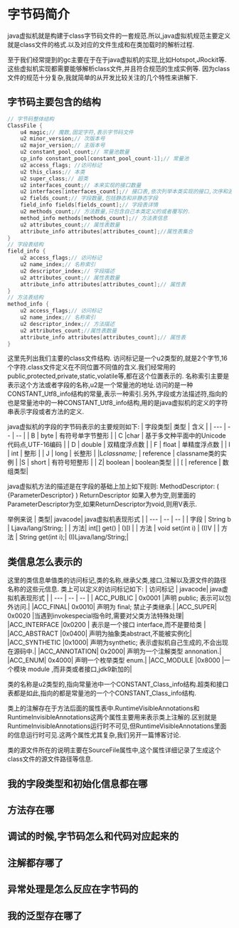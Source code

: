 # 字节码简介
java虚拟机就是构建于class字节码文件的一套规范.所以,java虚拟机规范主要定义就是class文件的格式.以及对应的文件生成和在类加载时的解析过程.

至于我们经常提到的gc主要在于在于java虚拟机的实现,比如Hotspot,JRockit等.这些虚拟机实现都需要能够解析class文件,并且符合规范的生成实例等.
因为class文件的规范十分复杂,我就简单的从开发比较关注的几个特性来讲解下.

## 字节码主要包含的结构
```c++
// 字节码整体结构
ClassFile {
    u4 magic;// 魔数,固定字符,表示字节码文件
    u2 minor_version;// 次版本号
    u2 major_version;// 主版本号
    u2 constant_pool_count;// 常量池数量
    cp_info constant_pool[constant_pool_count-1];// 常量池
    u2 access_flags; //访问标记
    u2 this_class;// 本类
    u2 super_class;// 超类
    u2 interfaces_count;// 本来实现的接口数量
    u2 interfaces[interfaces_count];// 接口表,依次列举本类实现的接口,次序和源文件一致
    u2 fields_count;// 字段数量,包括静态和非静态字段
    field_info fields[fields_count];// 字段表详情
    u2 methods_count;// 方法数量,只包含自己本类定义的或者覆写的.
    method_info methods[methods_count];// 方法表信息 
    u2 attributes_count;// 属性表数量
    attribute_info attributes[attributes_count];//属性表集合
}
// 字段表结构
field_info {
    u2 access_flags;// 访问标记
    u2 name_index;// 名称索引
    u2 descriptor_index;// 字段描述
    u2 attributes_count;// 属性表数量
    attribute_info attributes[attributes_count];// 属性表
}
// 方法表结构
method_info {
    u2 access_flags;// 访问标记
    u2 name_index;// 名称索引
    u2 descriptor_index;// 方法描述
    u2 attributes_count;//属性表数量
    attribute_info attributes[attributes_count];// 属性表
}
```
这里先列出我们主要的class文件结构. 访问标记是一个u2类型的,就是2个字节,16个字符.class文件定义在不同位置不同值的含义.我们经常用的public,protected,private,static,volatile等,都在这个位置表示的.
名称索引主要是表示这个方法或者字段的名称,u2是一个常量池的地址.访问的是一种CONSTANT_Utf8_info结构的常量,表示一种索引.另外,字段或方法描述符,指向的也是常量池中的一种CONSTANT_Utf8_info结构,用的是java虚拟机的定义的字符串表示字段或者方法的定义.

java虚拟机的字段的字节码表示的主要规则如下:
| 字段类型| 类型 | 含义 |
| --- | -- | -- |
| B | byte | 有符号单字节整形 |
| C |char | 基于多文种平面中的Unicode代码点,UTF-16编码 |
| D | double | 双精度浮点数 |
| F | float | 单精度浮点数 |
| I | int | 整形 |
| J | long | 长整形 |
|L*classname;* | reference | classname类的实例 |
|S | short | 有符号短整形 |
| Z| boolean | boolean类型 |
| [ | reference | 数组类型|

java虚拟机方法的描述是在字段的基础上加上如下规则:
MethodDescriptor:
( {ParameterDescriptor} ) ReturnDescriptor
如果入参为空,则里面的ParameterDescriptor为空,如果ReturnDescriptor为void,则用V表示.

举例来说
| 类型| javacode| java虚拟机表现形式 |
| --- | -- | -- |
| 字段 | String b | Ljava/lang/String; |
| 方法| int[] get() | ()[I |
| 方法 | void set(int i) | (I)V |
| 方法 | String get(int i);| (I)Ljava/lang/String;|



## 类信息怎么表示的
这里的类信息单值类的访问标记,类的名称,继承父类,接口,注解以及源文件的路径名称的这些元信息.
类上可以定义的访问标记如下:
| 访问标记 | javacode| java虚拟机表现形式 |
| --- | -- | -- |
| ACC_PUBLIC | 0x0001 |声明 public; 表示可以包外访问.|
|ACC_FINAL| 0x0010| 声明为 final; 禁止子类继承.|
|ACC_SUPER| 0x0020 |当遇到invokespecial指令时,需要对父类方法特殊处理|
|ACC_INTERFACE |0x0200 | 表示是一个接口 interface,而不是要给类 |
|ACC_ABSTRACT |0x0400| 声明为抽象类abstract,不能被实例化|
|ACC_SYNTHETIC |0x1000| 声明为synthetic; 表示虚拟机自己生成的,不会出现在源码中.|
|ACC_ANNOTATION| 0x2000| 声明为一个注解类型 annonation.|
|ACC_ENUM| 0x4000| 声明一个枚举类型 enum.|
|ACC_MODULE |0x8000 |一个模块 module ,而非类或者接口,jdk9新加的|

类的名称是u2类型的,指向常量池中一个CONSTANT_Class_info结构.超类和接口表都是如此,指向的都是常量池的一个个CONSTANT_Class_info结构.

类上的注解存在于方法后面的属性表中.RuntimeVisibleAnnotations和RuntimeInvisibleAnnotations这两个属性主要用来表示类上注解的.区别就是RuntimeInvisibleAnnotations运行时不可见,但RuntimeVisibleAnnotations里面的信息运行时可见.这两个属性尤其复杂,我们另开一篇博客讨论.

类的源文件所在的说明主要在SourceFile属性中,这个属性详细记录了生成这个class文件的源文件路径等信息.

## 我的字段类型和初始化信息都在哪






## 方法存在哪

## 调试的时候,字节码怎么和代码对应起来的

## 注解都存哪了

## 异常处理是怎么反应在字节码的

## 我的泛型存在哪了
